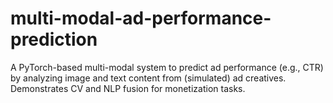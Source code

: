 # multi-modal-ad-performance-prediction
A PyTorch-based multi-modal system to predict ad performance (e.g., CTR) by analyzing image and text content from (simulated) ad creatives. Demonstrates CV and NLP fusion for monetization tasks.



